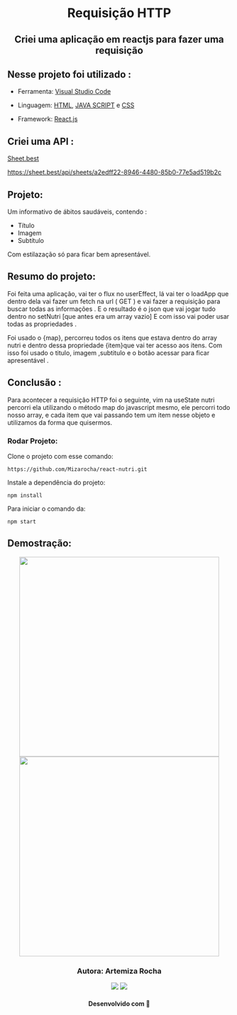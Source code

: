 
<h1 align="center">Requisição HTTP</h1>

<h2 align="center">Criei uma aplicação em reactjs para fazer uma requisição</h2>

## Nesse projeto foi utilizado :

- Ferramenta: [Visual Studio Code](https://code.visualstudio.com/)          

- Linguagem: [HTML](https://developer.mozilla.org/pt-BR/docs/Web/HTML/Element/html), [JAVA SCRIPT](https://developer.mozilla.org/pt-BR/docs/Web/JavaScript) e [CSS](https://developer.mozilla.org/pt-BR/docs/Learn/Getting_started_with_the_web/CSS_basics)         

- Framework: [React.js](https://pt-br.reactjs.org/) 



## Criei uma API :

[Sheet.best](https://sheet.best/)            

https://sheet.best/api/sheets/a2edff22-8946-4480-85b0-77e5ad519b2c

## Projeto:    

 Um informativo de ábitos saudáveis, contendo :     
 - Título        
 - Imagem      
 - Subtítulo                
 
Com estilazação só para ficar bem apresentável.

## Resumo do projeto:    
Foi feita uma aplicação, vai ter o flux no userEffect, lá vai ter o 
loadApp que dentro dela vai fazer um fetch na url ( GET ) e vai fazer a requisição para buscar todas as informações .
E o resultado é o json que vai jogar tudo dentro no setNutri [que antes era um array vazio] E com isso vai poder usar todas as propriedades .

Foi usado o {map}, percorreu todos os itens que estava dentro do array nutri e dentro dessa propriedade {item}que vai ter acesso aos itens. 
Com isso foi usado o titulo, imagem ,subtitulo e o botão acessar para ficar apresentável .


## Conclusão :

Para acontecer a requisição HTTP foi o seguinte, vim na useState nutri percorri ela utilizando o método map do javascript mesmo, 
ele percorri todo nosso array, e cada item que vai passando tem um item nesse objeto e utilizamos da forma que quisermos.

### Rodar Projeto:

Clone o projeto com esse comando:

```
https://github.com/Mizarocha/react-nutri.git
```
Instale a dependência do projeto:
```
npm install 
```
Para iniciar o comando da:
```
npm start
``` 
## Demostração: 

<div align="center">
<img width=450 height=450 src="https://user-images.githubusercontent.com/88461178/227242709-8a7da433-1d63-4142-9b9a-047d5a91a1ca.jpg"/> 

 <img width=450 height=450 src="https://user-images.githubusercontent.com/88461178/227245626-8d6c2023-d2e5-4607-9d15-f9108d3b4bb3.jpg"/>
</div>

<h3 align="center"> Autora: Artemiza Rocha</h3>   

<div align="center">
  <a href="https://www.linkedin.com/in/artemiza-rocha/a" target="_blank"><img src="https://img.shields.io/badge/-LinkedIn-%230077B5?style=for-the-badge&logo=linkedin&logoColor=white" target="_blank"></a> 
  <a href="https://github.com/Mizarocha" target="_blank"><img src="https://img.shields.io/badge/-GITHUB-%23E4405F?style=for-the-badge&logo=github&logoColor=white" target="_blank"></a>
  </div>

<h4 align="center">Desenvolvido com 💜 </h4>

